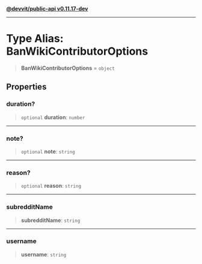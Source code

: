 [**@devvit/public-api v0.11.17-dev**](../../README.md)

---

# Type Alias: BanWikiContributorOptions

> **BanWikiContributorOptions** = `object`

## Properties

<a id="duration"></a>

### duration?

> `optional` **duration**: `number`

---

<a id="note"></a>

### note?

> `optional` **note**: `string`

---

<a id="reason"></a>

### reason?

> `optional` **reason**: `string`

---

<a id="subredditname"></a>

### subredditName

> **subredditName**: `string`

---

<a id="username"></a>

### username

> **username**: `string`
